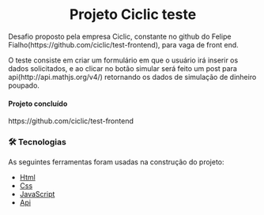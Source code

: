 # <h1 align="center">Projeto Ciclic teste</h1>

<p>Desafio proposto pela empresa Ciclic, constante no github do Felipe Fialho(https://github.com/ciclic/test-frontend), para vaga de front end.</p>
<p>
O teste consiste em criar um formulário em que o usuário irá inserir os dados solicitados, e ao clicar no botão simular será feito um post para api(http://api.mathjs.org/v4/)
retornando os dados de simulação de dinheiro poupado.
</p>

<h4>Projeto concluído</h4>https://github.com/ciclic/test-frontend

### 🛠 Tecnologias

As seguintes ferramentas foram usadas na construção do projeto:
- [Html](https://developer.mozilla.org/pt-BR/docs/Web/HTML)
- [Css](https://developer.mozilla.org/pt-BR/docs/Web/CSS)
- [JavaScript](https://developer.mozilla.org/pt-BR/docs/Web/JavaScript)
- [Api](http://api.mathjs.org/v4/)
